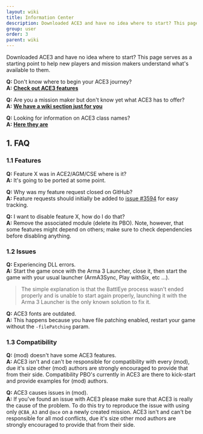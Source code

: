 ```yaml
---
layout: wiki
title: Information Center
description: Downloaded ACE3 and have no idea where to start? This page serves as a document to help new players get started with things or get an answer to some of your questions.
group: user
order: 3
parent: wiki
---
```


Downloaded ACE3 and have no idea where to start? This page serves as a starting point to help new players and mission makers understand what's available to them.

**Q:** Don't know where to begin your ACE3 journey?  
**A:** [**Check out ACE3 features**](http://ace3mod.com/wiki/feature/)

**Q:** Are you a mission maker but don't know yet what ACE3 has to offer?  
**A:** [**We have a wiki section just for you**](http://ace3mod.com/wiki/missionmaker/)

**Q:** Looking for information on ACE3 class names?  
**A:** [**Here they are**](http://ace3mod.com/wiki/missionmaker/class-names.html)

## 1. FAQ

### 1.1 Features

**Q:** Feature X was in ACE2/AGM/CSE where is it?  
**A:** It's going to be ported at some point.

**Q:** Why was my feature request closed on GitHub?  
**A:** Feature requests should initially be added to [issue #3594](https://github.com/acemod/ACE3/issues/3594/) for easy tracking.

**Q:** I want to disable feature X, how do I do that?  
**A:** Remove the associated module (delete its PBO). Note, however, that some features might depend on others; make sure to check dependencies before disabling anything.

### 1.2 Issues

**Q:** Experiencing DLL errors.  
**A:** Start the game once with the Arma 3 Launcher, close it, then start the game with your usual launcher (ArmA3Sync, Play withSix, etc &hellip;).  

>The simple explanation is that the BattlEye process wasn't ended properly and is unable to start again properly, launching it with the Arma 3 Launcher is the only known solution to fix it.

**Q:** ACE3 fonts are outdated.  
**A:** This happens because you have file patching enabled, restart your game without the `-filePatching` param.

### 1.3 Compatibility

**Q:** (mod) doesn't have some ACE3 features.  
**A:** ACE3 isn't and can't be responsible for compatibility with every (mod), due it's size other (mod) authors are strongly encouraged to provide that from their side. Compatibility PBO's currently in ACE3 are there to kick-start and provide examples for (mod) authors.

**Q:** ACE3 causes issues in (mod).  
**A:** If you've found an issue with ACE3 please make sure that ACE3 is really the cause of the problem. To do this try to reproduce the issue with using only `@CBA_A3` and `@ace` on a newly created mission. ACE3 isn't and can't be responsible for all mod conflicts, due it's size other mod authors are strongly encouraged to provide that from their side.
